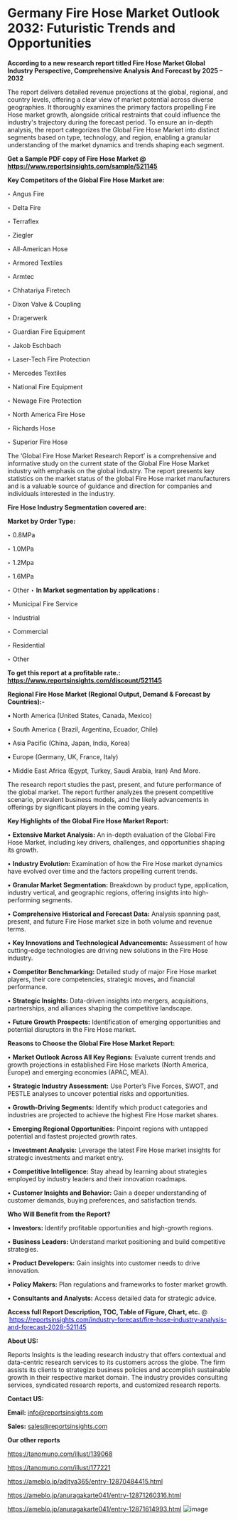 # Germany Fire Hose Market Outlook 2032: Futuristic Trends and Opportunities

<strong>According to a new research report titled Fire Hose Market Global Industry Perspective, Comprehensive Analysis And Forecast by 2025 – 2032</strong>

The report delivers detailed revenue projections at the global, regional, and country levels, offering a clear view of market potential across diverse geographies. It thoroughly examines the primary factors propelling Fire Hose market growth, alongside critical restraints that could influence the industry's trajectory during the forecast period. To ensure an in-depth analysis, the report categorizes the Global Fire Hose Market into distinct segments based on type, technology, and region, enabling a granular understanding of the market dynamics and trends shaping each segment.

<strong>Get a Sample PDF copy of Fire Hose Market </strong><strong>@<a href=https://www.reportsinsights.com/sample/521145 style=color:#0000ff;> https://www.reportsinsights.com/sample/521145</a></strong></font>

<strong>Key Competitors of the Global Fire Hose Market are:</strong>

‣ Angus Fire

‣ Delta Fire

‣ Terraflex

‣ Ziegler

‣ All-American Hose

‣ Armored Textiles

‣ Armtec

‣ Chhatariya Firetech

‣ Dixon Valve & Coupling

‣ Dragerwerk

‣ Guardian Fire Equipment

‣ Jakob Eschbach

‣ Laser-Tech Fire Protection

‣ Mercedes Textiles

‣ National Fire Equipment

‣ Newage Fire Protection

‣ North America Fire Hose

‣ Richards Hose

‣ Superior Fire Hose

The ‘Global Fire Hose Market Research Report’ is a comprehensive and informative study on the current state of the Global Fire Hose Market industry with emphasis on the global industry. The report presents key statistics on the market status of the global Fire Hose market manufacturers and is a valuable source of guidance and direction for companies and individuals interested in the industry.

<strong>Fire Hose Industry Segmentation covered are:</strong>

<strong>Market by Order Type: </strong>

‣ 0.8MPa

‣ 1.0MPa

‣ 1.2Mpa

‣ 1.6MPa

‣ Other
‣ 
<strong>In Market segmentation by applications :</strong>

‣ Municipal Fire Service

‣ Industrial

‣ Commercial

‣ Residential

‣ Other

<strong>To get this report at a profitable rate.: <a href=https://www.reportsinsights.com/discount/521145 style=color:#0000ff;>https://www.reportsinsights.com/discount/521145</a></strong></font>

<strong>Regional Fire Hose Market (Regional Output, Demand &amp; Forecast by Countries):-</strong>

• North America (United States, Canada, Mexico)

• South America ( Brazil, Argentina, Ecuador, Chile)

• Asia Pacific (China, Japan, India, Korea)

• Europe (Germany, UK, France, Italy)

• Middle East Africa (Egypt, Turkey, Saudi Arabia, Iran) And More.

The research report studies the past, present, and future performance of the global market. The report further analyzes the present competitive scenario, prevalent business models, and the likely advancements in offerings by significant players in the coming years.

<strong>Key Highlights of the Global Fire Hose Market Report:</strong>

• <strong>Extensive Market Analysis:</strong> An in-depth evaluation of the Global Fire Hose Market, including key drivers, challenges, and opportunities shaping its growth.

• <strong>Industry Evolution:</strong> Examination of how the Fire Hose market dynamics have evolved over time and the factors propelling current trends.

• <strong>Granular Market Segmentation:</strong> Breakdown by product type, application, industry vertical, and geographic regions, offering insights into high-performing segments.

• <strong>Comprehensive Historical and Forecast Data:</strong> Analysis spanning past, present, and future Fire Hose market size in both volume and revenue terms.

• <strong>Key Innovations and Technological Advancements:</strong> Assessment of how cutting-edge technologies are driving new solutions in the Fire Hose industry.

• <strong>Competitor Benchmarking:</strong> Detailed study of major Fire Hose market players, their core competencies, strategic moves, and financial performance.

• <strong>Strategic Insights:</strong> Data-driven insights into mergers, acquisitions, partnerships, and alliances shaping the competitive landscape.

• <strong>Future Growth Prospects:</strong> Identification of emerging opportunities and potential disruptors in the Fire Hose market.

<strong>Reasons to Choose the Global Fire Hose Market Report:</strong>

• <strong>Market Outlook Across All Key Regions:</strong> Evaluate current trends and growth projections in established Fire Hose markets (North America, Europe) and emerging economies (APAC, MEA).

• <strong>Strategic Industry Assessment:</strong> Use Porter’s Five Forces, SWOT, and PESTLE analyses to uncover potential risks and opportunities.

• <strong>Growth-Driving Segments:</strong> Identify which product categories and industries are projected to achieve the highest Fire Hose market shares.

• <strong>Emerging Regional Opportunities:</strong> Pinpoint regions with untapped potential and fastest projected growth rates.

• <strong>Investment Analysis:</strong> Leverage the latest Fire Hose market insights for strategic investments and market entry.

• <strong>Competitive Intelligence:</strong> Stay ahead by learning about strategies employed by industry leaders and their innovation roadmaps.

• <strong>Customer Insights and Behavior:</strong> Gain a deeper understanding of customer demands, buying preferences, and satisfaction trends.

<strong>Who Will Benefit from the Report?</strong>

• <strong>Investors:</strong> Identify profitable opportunities and high-growth regions.

• <strong>Business Leaders:</strong> Understand market positioning and build competitive strategies.

• <strong>Product Developers:</strong> Gain insights into customer needs to drive innovation.

• <strong>Policy Makers:</strong> Plan regulations and frameworks to foster market growth.

• <strong>Consultants and Analysts:</strong> Access detailed data for strategic advice.
</ul>
<strong>Access full Report Description, TOC, Table of Figure, Chart, etc. </strong>@  <a href=https://reportsinsights.com/industry-forecast/fire-hose-industry-analysis-and-forecast-2028-521145 style=color:#0000ff;>https://reportsinsights.com/industry-forecast/fire-hose-industry-analysis-and-forecast-2028-521145</a></font>

<strong><strong>About US</strong>:</strong>

Reports Insights is the leading research industry that offers contextual and data-centric research services to its customers across the globe. The firm assists its clients to strategize business policies and accomplish sustainable growth in their respective market domain. The industry provides consulting services, syndicated research reports, and customized research reports.

<strong>Contact US:</strong>

<p class=""""><b>Email:</b> <a href=mailto:info@reportsinsights.com>info@reportsinsights.com</a></p>
<p class=""""><b>Sales:</b> <a href=mailto:sales@reportsinsights.com>sales@reportsinsights.com</a></p>

<strong>Our other reports</strong>

<a href=https://tanomuno.com/illust/139068>https://tanomuno.com/illust/139068</a>

<a href=https://tanomuno.com/illust/177221>https://tanomuno.com/illust/177221</a>

<a href=https://ameblo.jp/aditya365/entry-12870484415.html>https://ameblo.jp/aditya365/entry-12870484415.html</a>

<a href=https://ameblo.jp/anuragakarte041/entry-12871260316.html>https://ameblo.jp/anuragakarte041/entry-12871260316.html</a>

<a href=https://ameblo.jp/anuragakarte041/entry-12871614993.html>https://ameblo.jp/anuragakarte041/entry-12871614993.html</a>
![image](https://github.com/user-attachments/assets/3d78c0e4-da93-4122-bd61-ae6b4b9f7684)
